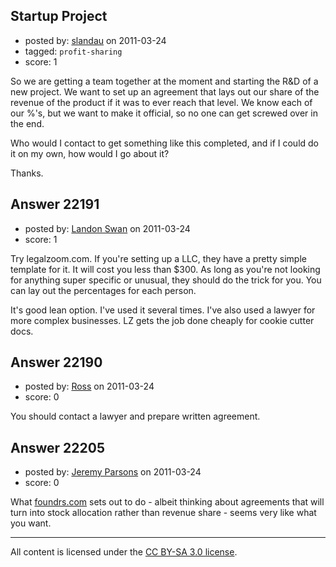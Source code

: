 ## Startup Project

- posted by: [slandau](https://stackexchange.com/users/-1/7015-slandau) on 2011-03-24
- tagged: `profit-sharing`
- score: 1

So we are getting a team together at the moment and starting the R&D of a new project. We want to set up an agreement that lays out our share of the revenue of the product if it was to ever reach that level. We know each of our %'s, but we want to make it official, so no one can get screwed over in the end.

Who would I contact to get something like this completed, and if I could do it on my own, how would I go about it?

Thanks.


## Answer 22191

- posted by: [Landon Swan](https://stackexchange.com/users/-1/8815-landon-swan) on 2011-03-24
- score: 1

Try legalzoom.com. If you're setting up a LLC, they have a pretty simple template for it. It will cost you less than $300. As long as you're not looking for anything super specific or unusual, they should do the trick for you. You can lay out the percentages for each person.

It's good lean option. I've used it several times. I've also used a lawyer for more complex businesses. LZ gets the job done cheaply for cookie cutter docs. 


## Answer 22190

- posted by: [Ross](https://stackexchange.com/users/-1/1390-ross) on 2011-03-24
- score: 0

You should contact a lawyer and prepare written agreement.


## Answer 22205

- posted by: [Jeremy Parsons](https://stackexchange.com/users/-1/4291-jeremy-parsons) on 2011-03-24
- score: 0

<p>What <a href="http://foundrs.com" rel="nofollow">foundrs.com</a> sets out to do - albeit thinking about agreements that will turn into stock allocation rather than revenue share - seems very like what you want.</p>




---

All content is licensed under the [CC BY-SA 3.0 license](https://creativecommons.org/licenses/by-sa/3.0/).
